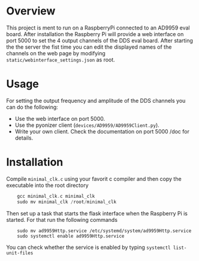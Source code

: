 # Overview
This project is ment to run on a RaspberryPi connected to an AD9959 eval board. After installation the Raspberry Pi will provide a web interface on port 5000 to set the 4 output channels of the DDS eval board. After starting the the server the fist time you can edit the displayed names of the channels on the web page by modifying `static/webinterface_settings.json` as root.

# Usage
For setting the output frequency and amplitude of the DDS channels you can do the following:
* Use the web interface on port 5000.
* Use the pyonizer client (`devices/AD9959/AD9959Client.py`).
* Write your own client. Check the documentation on port 5000 /doc for details.

# Installation
Compile `minimal_clk.c` using your favorit c compiler and then copy the executable into the root directory
```c
	gcc minimal_clk.c minimal_clk
	sudo mv minimal_clk /root/minimal_clk
```
Then set up a task that starts the flask interface when the Raspberry Pi is started. For that run the following commands 
```
	sudo mv ad9959Http.service /etc/systemd/system/ad9959Http.service
	sudo systemctl enable ad9959Http.service
```
You can check whether the service is enabled by typing `systemctl list-unit-files`

